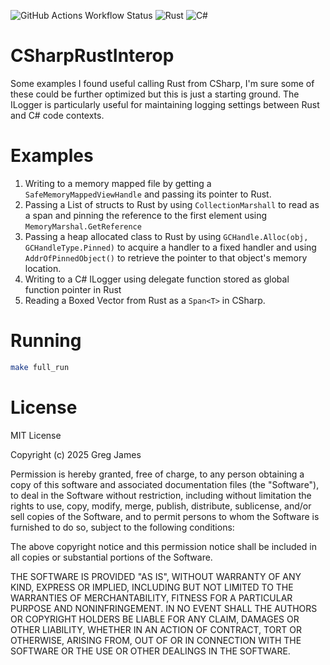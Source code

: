 ![GitHub Actions Workflow Status](https://img.shields.io/github/actions/workflow/status/gregyjames/CSharpRustInterop/makefile.yml?style=for-the-badge&logo=githubactions&logoColor=white&label=Build)
![Rust](https://img.shields.io/badge/rust-%23000000.svg?style=for-the-badge&logo=rust&logoColor=white)
![C#](https://img.shields.io/badge/c%23-%23239120.svg?style=for-the-badge&logo=csharp&logoColor=white)
  

# CSharpRustInterop

Some examples I found useful calling Rust from CSharp, I'm sure some of these could be further optimized but this is just a starting ground. The ILogger is particularly useful for maintaining logging settings between Rust and C# code contexts. 

  

# Examples

 1. Writing to a memory mapped file by getting a `SafeMemoryMappedViewHandle` and passing its pointer to Rust.
 2. Passing a List of structs to Rust by using `CollectionMarshall` to read as a span and pinning the reference to the first element using `MemoryMarshal.GetReference`
 3. Passing a heap allocated class to Rust by using `GCHandle.Alloc(obj, GCHandleType.Pinned)` to acquire a handler to a fixed handler and using `AddrOfPinnedObject()` to retrieve the pointer to that object's memory location.
 4. Writing to a C# ILogger using delegate function stored as global function pointer in Rust
 5. Reading a Boxed Vector from Rust as a `Span<T>` in CSharp.
  
# Running
```sh
make full_run
```
# License
MIT License

Copyright (c) 2025 Greg James

Permission is hereby granted, free of charge, to any person obtaining a copy of this software and associated documentation files (the "Software"), to deal in the Software without restriction, including without limitation the rights to use, copy, modify, merge, publish, distribute, sublicense, and/or sell copies of the Software, and to permit persons to whom the Software is furnished to do so, subject to the following conditions:

The above copyright notice and this permission notice shall be included in all
copies or substantial portions of the Software.

THE SOFTWARE IS PROVIDED "AS IS", WITHOUT WARRANTY OF ANY KIND, EXPRESS OR
IMPLIED, INCLUDING BUT NOT LIMITED TO THE WARRANTIES OF MERCHANTABILITY,
FITNESS FOR A PARTICULAR PURPOSE AND NONINFRINGEMENT. IN NO EVENT SHALL THE
AUTHORS OR COPYRIGHT HOLDERS BE LIABLE FOR ANY CLAIM, DAMAGES OR OTHER
LIABILITY, WHETHER IN AN ACTION OF CONTRACT, TORT OR OTHERWISE, ARISING FROM,
OUT OF OR IN CONNECTION WITH THE SOFTWARE OR THE USE OR OTHER DEALINGS IN THE SOFTWARE.
